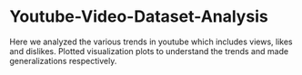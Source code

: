 # Youtube-Video-Dataset-Analysis
Here we analyzed the various trends in youtube which includes views, likes and dislikes. Plotted visualization plots to understand the trends and made generalizations respectively.
